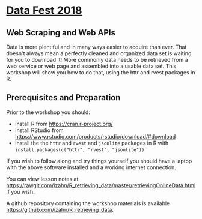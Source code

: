 
[Data Fest 2018](http://projects.iq.harvard.edu/datafest2018)
============================================================

Web Scraping and Web APIs
---------------------------------------------------------

Data is more plentiful and in many ways easier to acquire than ever.
That doesn't always mean a perfectly cleaned and organized data set is
waiting for you to download it! More commonly data needs to be
retrieved from a web service or web page and assembled into a usable
data set. This workshop will show you how to do that, using the httr
and rvest packages in R.

Prerequisites and Preparation
-----------------------------

Prior to the workshop you should:

- install R from <https://cran.r-project.org/>
- install RStudio from <https://www.rstudio.com/products/rstudio/download/#download>
- install the the `httr` and `rvest` and `jsonlite` packages in R with 
  `install.packages(c("httr", "rvest", "jsonlite"))`

If you wish to follow along and try things yourself you should have a laptop 
with the above software installed and a working internet connection.

You can view lesson notes at 
<https://rawgit.com/izahn/R_retrieving_data/master/retrievingOnlineData.html>
if you wish.

A github repository containing the workshop materials is
available <https://github.com/izahn/R_retrieving_data>.

